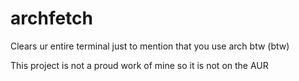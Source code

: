 # archfetch
Clears ur entire terminal just to mention that you use arch btw (btw)

This project is not a proud work of mine so it is not on the AUR
